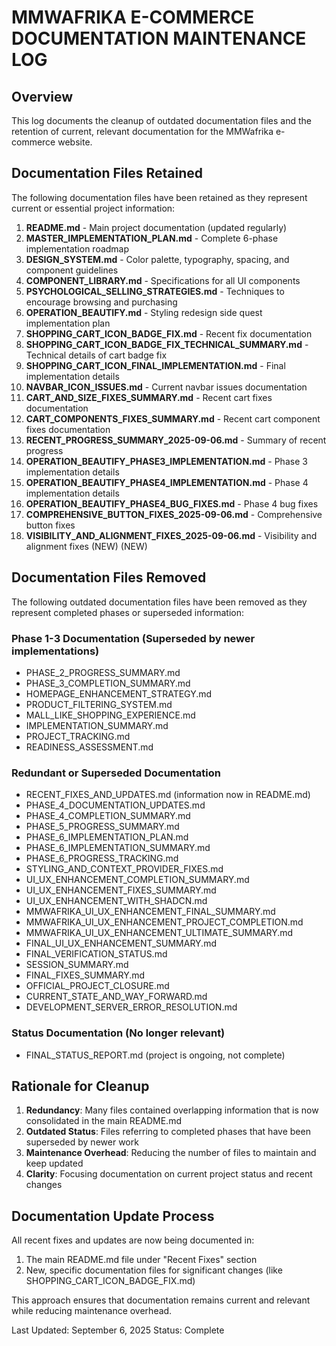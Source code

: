 # MMWAFRIKA E-COMMERCE DOCUMENTATION MAINTENANCE LOG

## Overview

This log documents the cleanup of outdated documentation files and the retention of current, relevant documentation for the MMWafrika e-commerce website.

## Documentation Files Retained

The following documentation files have been retained as they represent current or essential project information:

1. **README.md** - Main project documentation (updated regularly)
2. **MASTER_IMPLEMENTATION_PLAN.md** - Complete 6-phase implementation roadmap
3. **DESIGN_SYSTEM.md** - Color palette, typography, spacing, and component guidelines
4. **COMPONENT_LIBRARY.md** - Specifications for all UI components
5. **PSYCHOLOGICAL_SELLING_STRATEGIES.md** - Techniques to encourage browsing and purchasing
6. **OPERATION_BEAUTIFY.md** - Styling redesign side quest implementation plan
7. **SHOPPING_CART_ICON_BADGE_FIX.md** - Recent fix documentation
8. **SHOPPING_CART_ICON_BADGE_FIX_TECHNICAL_SUMMARY.md** - Technical details of cart badge fix
9. **SHOPPING_CART_ICON_FINAL_IMPLEMENTATION.md** - Final implementation details
10. **NAVBAR_ICON_ISSUES.md** - Current navbar issues documentation
11. **CART_AND_SIZE_FIXES_SUMMARY.md** - Recent cart fixes documentation
12. **CART_COMPONENTS_FIXES_SUMMARY.md** - Recent cart component fixes documentation
13. **RECENT_PROGRESS_SUMMARY_2025-09-06.md** - Summary of recent progress
14. **OPERATION_BEAUTIFY_PHASE3_IMPLEMENTATION.md** - Phase 3 implementation details
15. **OPERATION_BEAUTIFY_PHASE4_IMPLEMENTATION.md** - Phase 4 implementation details
16. **OPERATION_BEAUTIFY_PHASE4_BUG_FIXES.md** - Phase 4 bug fixes
17. **COMPREHENSIVE_BUTTON_FIXES_2025-09-06.md** - Comprehensive button fixes
18. **VISIBILITY_AND_ALIGNMENT_FIXES_2025-09-06.md** - Visibility and alignment fixes (NEW) (NEW)

## Documentation Files Removed

The following outdated documentation files have been removed as they represent completed phases or superseded information:

### Phase 1-3 Documentation (Superseded by newer implementations)
- PHASE_2_PROGRESS_SUMMARY.md
- PHASE_3_COMPLETION_SUMMARY.md
- HOMEPAGE_ENHANCEMENT_STRATEGY.md
- PRODUCT_FILTERING_SYSTEM.md
- MALL_LIKE_SHOPPING_EXPERIENCE.md
- IMPLEMENTATION_SUMMARY.md
- PROJECT_TRACKING.md
- READINESS_ASSESSMENT.md

### Redundant or Superseded Documentation
- RECENT_FIXES_AND_UPDATES.md (information now in README.md)
- PHASE_4_DOCUMENTATION_UPDATES.md
- PHASE_4_COMPLETION_SUMMARY.md
- PHASE_5_PROGRESS_SUMMARY.md
- PHASE_6_IMPLEMENTATION_PLAN.md
- PHASE_6_IMPLEMENTATION_SUMMARY.md
- PHASE_6_PROGRESS_TRACKING.md
- STYLING_AND_CONTEXT_PROVIDER_FIXES.md
- UI_UX_ENHANCEMENT_COMPLETION_SUMMARY.md
- UI_UX_ENHANCEMENT_FIXES_SUMMARY.md
- UI_UX_ENHANCEMENT_WITH_SHADCN.md
- MMWAFRIKA_UI_UX_ENHANCEMENT_FINAL_SUMMARY.md
- MMWAFRIKA_UI_UX_ENHANCEMENT_PROJECT_COMPLETION.md
- MMWAFRIKA_UI_UX_ENHANCEMENT_ULTIMATE_SUMMARY.md
- FINAL_UI_UX_ENHANCEMENT_SUMMARY.md
- FINAL_VERIFICATION_STATUS.md
- SESSION_SUMMARY.md
- FINAL_FIXES_SUMMARY.md
- OFFICIAL_PROJECT_CLOSURE.md
- CURRENT_STATE_AND_WAY_FORWARD.md
- DEVELOPMENT_SERVER_ERROR_RESOLUTION.md

### Status Documentation (No longer relevant)
- FINAL_STATUS_REPORT.md (project is ongoing, not complete)

## Rationale for Cleanup

1. **Redundancy**: Many files contained overlapping information that is now consolidated in the main README.md
2. **Outdated Status**: Files referring to completed phases that have been superseded by newer work
3. **Maintenance Overhead**: Reducing the number of files to maintain and keep updated
4. **Clarity**: Focusing documentation on current project status and recent changes

## Documentation Update Process

All recent fixes and updates are now being documented in:
1. The main README.md file under "Recent Fixes" section
2. New, specific documentation files for significant changes (like SHOPPING_CART_ICON_BADGE_FIX.md)

This approach ensures that documentation remains current and relevant while reducing maintenance overhead.

Last Updated: September 6, 2025
Status: Complete